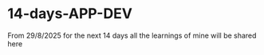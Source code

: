 # 14-days-APP-DEV
From 29/8/2025 for the next 14 days all the learnings of mine will be shared here 

